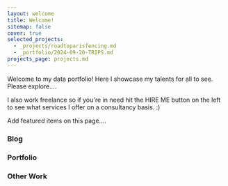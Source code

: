 ```yaml
---
layout: welcome
title: Welcome!
sitemap: false
cover: true
selected_projects:
  - _projects/roadtoparisfencing.md
  - _portfolio/2024-09-20-TRIPS.md
projects_page: projects.md
---
```


Welcome to my data portfolio! Here I showcase my talents for all to see. Please explore....

I also work freelance so if you're in need hit the HIRE ME button on the left to see what services I offer on a consultancy basis. :)

Add featured items on this page....

###  Blog

### Portfolio
<!--portfolio-->

### Other Work
<!--projects-->



